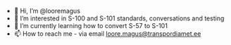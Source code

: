 - 👋 Hi, I’m @looremagus
- 👀 I’m interested in S-100 and S-101 standards, conversations and testing
- 🌱 I’m currently learning how to convert S-57 to S-101
- 📫 How to reach me - via email loore.magus@transpordiamet.ee
